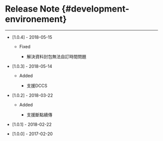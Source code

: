 # Release Note {#development-environement}

---

* \[1.0.4\] - 2018-05-15

  * Fixed

    * 解決資料封包無法自訂時間問題

* \[1.0.3\] - 2018-05-14

  * Added

    * 支援DCCS

* \[1.0.2\] - 2018-03-22

  * Added

    * 支援斷點續傳

* \[1.0.1\] - 2018-02-22

* \[1.0.0\] - 2017-02-20



